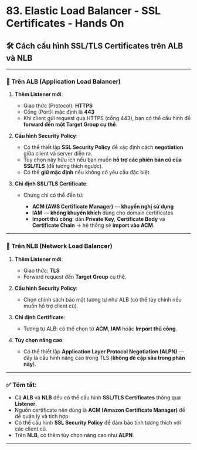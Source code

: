 # 83. Elastic Load Balancer - SSL Certificates - Hands On

## 🛠️ **Cách cấu hình SSL/TLS Certificates trên ALB và NLB**

---

### 🔧 **Trên ALB (Application Load Balancer)**

1. **Thêm Listener mới**:

   * Giao thức (Protocol): **HTTPS**
   * Cổng (Port): mặc định là **443**
   * Khi client gửi request qua HTTPS (cổng 443), bạn có thể cấu hình để **forward đến một Target Group cụ thể**.

2. **Cấu hình Security Policy**:

   * Có thể thiết lập **SSL Security Policy** để xác định cách **negotiation** giữa client và server diễn ra.
   * Tùy chọn này hữu ích nếu bạn muốn **hỗ trợ các phiên bản cũ của SSL/TLS** (để tương thích ngược).
   * Có thể **giữ mặc định** nếu không có yêu cầu đặc biệt.

3. **Chỉ định SSL/TLS Certificate**:

   * Chứng chỉ có thể đến từ:

     * **ACM (AWS Certificate Manager)** — **khuyến nghị sử dụng**
     * **IAM** — **không khuyến khích** dùng cho domain certificates
     * **Import thủ công**: dán **Private Key**, **Certificate Body** và **Certificate Chain** → hệ thống sẽ **import vào ACM**.

---

### 🔧 **Trên NLB (Network Load Balancer)**

1. **Thêm Listener mới**:

   * Giao thức: **TLS**
   * Forward request đến **Target Group** cụ thể.

2. **Cấu hình Security Policy**:

   * Chọn chính sách bảo mật tương tự như ALB (có thể tùy chỉnh nếu muốn hỗ trợ client cũ).

3. **Chỉ định Certificate**:

   * Tương tự ALB: có thể chọn từ **ACM**, **IAM** hoặc **Import thủ công**.

4. **Tùy chọn nâng cao**:

   * Có thể thiết lập **Application Layer Protocol Negotiation (ALPN)** — đây là cấu hình nâng cao trong TLS (**không đề cập sâu trong phần này**).

---

### ✅ **Tóm tắt:**

* Cả **ALB** và **NLB** đều có thể cấu hình **SSL/TLS Certificates** thông qua **Listener**.
* Nguồn certificate nên dùng là **ACM (Amazon Certificate Manager)** để dễ quản lý và tích hợp.
* Có thể cấu hình **SSL Security Policy** để đảm bảo tính tương thích với các client cũ.
* Trên **NLB**, có thêm tùy chọn nâng cao như **ALPN**.

---


